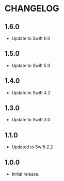 # CHANGELOG

## 1.6.0
- Update to Swift 6.0

## 1.5.0
- Update to Swift 5.0

## 1.4.0

- Update to Swift 4.2

## 1.3.0

- Update to Swift 3.0

## 1.1.0

- Updated to Swift 2.2

## 1.0.0

- Initial release.
